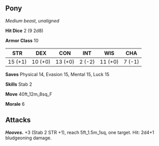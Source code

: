 ## Pony

*Medium beast, unaligned*

**Hit Dice** 2 (9 2d8)

**Armor Class** 10

| STR     | DEX     | CON     | INT     | WIS     | CHA     |
|---------|---------|---------|---------|---------|---------|
| 15 (+1) | 10 (+0) | 13 (+0) |  2 (-2) | 11 (+0) |  7 (-1) |

**Saves** Physical 14, Evasion 15, Mental 15, Luck 15

**Skills** Stab 2

**Move** 40ft_12m_8sq_F

**Morale** 6

## Attacks

***Hooves.*** +3 (Stab 2 STR +1), reach 5ft_1.5m_1sq, one target. Hit: 2d4+1 bludgeoning damage.

